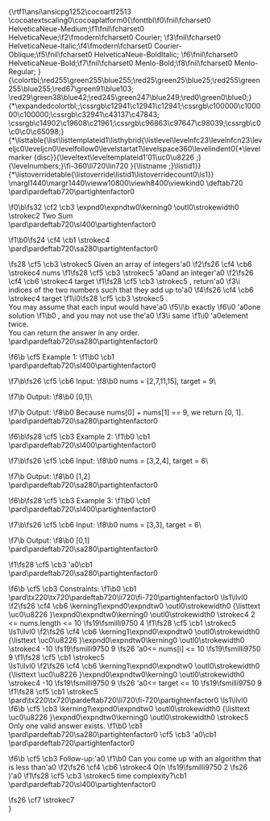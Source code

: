{\rtf1\ansi\ansicpg1252\cocoartf2513
\cocoatextscaling0\cocoaplatform0{\fonttbl\f0\fnil\fcharset0 HelveticaNeue-Medium;\f1\fnil\fcharset0 HelveticaNeue;\f2\fmodern\fcharset0 Courier;
\f3\fnil\fcharset0 HelveticaNeue-Italic;\f4\fmodern\fcharset0 Courier-Oblique;\f5\fnil\fcharset0 HelveticaNeue-BoldItalic;
\f6\fnil\fcharset0 HelveticaNeue-Bold;\f7\fnil\fcharset0 Menlo-Bold;\f8\fnil\fcharset0 Menlo-Regular;
}
{\colortbl;\red255\green255\blue255;\red25\green25\blue25;\red255\green255\blue255;\red67\green91\blue103;
\red29\green38\blue42;\red245\green247\blue249;\red0\green0\blue0;}
{\*\expandedcolortbl;;\cssrgb\c12941\c12941\c12941;\cssrgb\c100000\c100000\c100000;\cssrgb\c32941\c43137\c47843;
\cssrgb\c14902\c19608\c21961;\cssrgb\c96863\c97647\c98039;\cssrgb\c0\c0\c0\c65098;}
{\*\listtable{\list\listtemplateid1\listhybrid{\listlevel\levelnfc23\levelnfcn23\leveljc0\leveljcn0\levelfollow0\levelstartat1\levelspace360\levelindent0{\*\levelmarker \{disc\}}{\leveltext\leveltemplateid1\'01\uc0\u8226 ;}{\levelnumbers;}\fi-360\li720\lin720 }{\listname ;}\listid1}}
{\*\listoverridetable{\listoverride\listid1\listoverridecount0\ls1}}
\margl1440\margr1440\vieww10800\viewh8400\viewkind0
\deftab720
\pard\pardeftab720\partightenfactor0

\f0\b\fs32 \cf2 \cb3 \expnd0\expndtw0\kerning0
\outl0\strokewidth0 \strokec2 Two Sum\
\pard\pardeftab720\sl400\partightenfactor0

\f1\b0\fs24 \cf4 \cb1 \strokec4 \
\pard\pardeftab720\sa280\partightenfactor0

\fs28 \cf5 \cb3 \strokec5 Given an array of integers\'a0
\f2\fs26 \cf4 \cb6 \strokec4 nums
\f1\fs28 \cf5 \cb3 \strokec5 \'a0and an integer\'a0
\f2\fs26 \cf4 \cb6 \strokec4 target
\f1\fs28 \cf5 \cb3 \strokec5 , return\'a0
\f3\i indices of the two numbers such that they add up to\'a0
\f4\fs26 \cf4 \cb6 \strokec4 target
\f1\i0\fs28 \cf5 \cb3 \strokec5 .\
You may assume that each input would have\'a0
\f5\i\b exactly
\f6\i0 \'a0one solution
\f1\b0 , and you may not use the\'a0
\f3\i same
\f1\i0 \'a0element twice.\
You can return the answer in any order.\
\pard\pardeftab720\sa280\partightenfactor0

\f6\b \cf5 Example 1:
\f1\b0 \cb1 \
\pard\pardeftab720\sl400\partightenfactor0

\f7\b\fs26 \cf5 \cb6 Input:
\f8\b0  nums = [2,7,11,15], target = 9\

\f7\b Output:
\f8\b0  [0,1]\

\f7\b Output:
\f8\b0  Because nums[0] + nums[1] == 9, we return [0, 1].\
\pard\pardeftab720\sa280\partightenfactor0

\f6\b\fs28 \cf5 \cb3 Example 2:
\f1\b0 \cb1 \
\pard\pardeftab720\sl400\partightenfactor0

\f7\b\fs26 \cf5 \cb6 Input:
\f8\b0  nums = [3,2,4], target = 6\

\f7\b Output:
\f8\b0  [1,2]\
\pard\pardeftab720\sa280\partightenfactor0

\f6\b\fs28 \cf5 \cb3 Example 3:
\f1\b0 \cb1 \
\pard\pardeftab720\sl400\partightenfactor0

\f7\b\fs26 \cf5 \cb6 Input:
\f8\b0  nums = [3,3], target = 6\

\f7\b Output:
\f8\b0  [0,1]\
\pard\pardeftab720\sa280\partightenfactor0

\f1\fs28 \cf5 \cb3 \'a0\cb1 \
\pard\pardeftab720\sa280\partightenfactor0

\f6\b \cf5 \cb3 Constraints:
\f1\b0 \cb1 \
\pard\tx220\tx720\pardeftab720\li720\fi-720\partightenfactor0
\ls1\ilvl0
\f2\fs26 \cf4 \cb6 \kerning1\expnd0\expndtw0 \outl0\strokewidth0 {\listtext	\uc0\u8226 	}\expnd0\expndtw0\kerning0
\outl0\strokewidth0 \strokec4 2 <= nums.length <= 10
\fs19\fsmilli9750 4
\f1\fs28 \cf5 \cb1 \strokec5 \
\ls1\ilvl0
\f2\fs26 \cf4 \cb6 \kerning1\expnd0\expndtw0 \outl0\strokewidth0 {\listtext	\uc0\u8226 	}\expnd0\expndtw0\kerning0
\outl0\strokewidth0 \strokec4 -10
\fs19\fsmilli9750 9
\fs26 \'a0<= nums[i] <= 10
\fs19\fsmilli9750 9
\f1\fs28 \cf5 \cb1 \strokec5 \
\ls1\ilvl0
\f2\fs26 \cf4 \cb6 \kerning1\expnd0\expndtw0 \outl0\strokewidth0 {\listtext	\uc0\u8226 	}\expnd0\expndtw0\kerning0
\outl0\strokewidth0 \strokec4 -10
\fs19\fsmilli9750 9
\fs26 \'a0<= target <= 10
\fs19\fsmilli9750 9
\f1\fs28 \cf5 \cb1 \strokec5 \
\pard\tx220\tx720\pardeftab720\li720\fi-720\partightenfactor0
\ls1\ilvl0
\f6\b \cf5 \cb3 \kerning1\expnd0\expndtw0 \outl0\strokewidth0 {\listtext	\uc0\u8226 	}\expnd0\expndtw0\kerning0
\outl0\strokewidth0 \strokec5 Only one valid answer exists.
\f1\b0 \cb1 \
\pard\pardeftab720\sa280\partightenfactor0
\cf5 \cb3 \'a0\cb1 \
\pard\pardeftab720\partightenfactor0

\f6\b \cf5 \cb3 Follow-up:\'a0
\f1\b0 Can you come up with an algorithm that is less than\'a0
\f2\fs26 \cf4 \cb6 \strokec4 O(n
\fs19\fsmilli9750 2
\fs26 )\'a0
\f1\fs28 \cf5 \cb3 \strokec5 time complexity?\cb1 \
\pard\pardeftab720\sl400\partightenfactor0

\fs26 \cf7 \strokec7 \
}